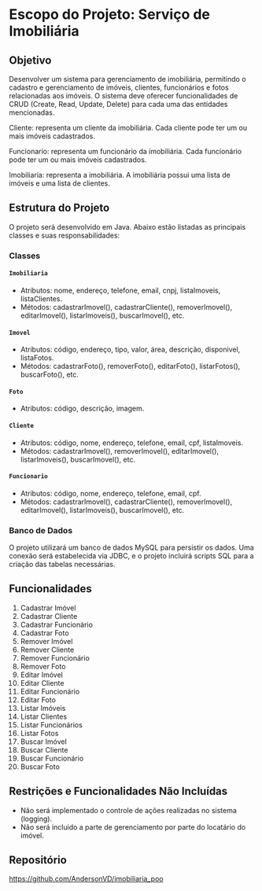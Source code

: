 # Escopo do Projeto: Serviço de Imobiliária

## Objetivo

Desenvolver um sistema para gerenciamento de imobiliária, permitindo o cadastro e gerenciamento de imóveis, clientes, funcionários e fotos relacionadas aos imóveis. O sistema deve oferecer funcionalidades de CRUD (Create, Read, Update, Delete) para cada uma das entidades mencionadas.

Cliente: representa um cliente da imobiliária. Cada cliente pode ter um ou mais imóveis cadastrados.

Funcionario: representa um funcionário da imobiliária. Cada funcionário pode ter um ou mais imóveis cadastrados.

Imobiliaria: representa a imobiliária. A imobiliária possui uma lista de imóveis e uma lista de clientes.


## Estrutura do Projeto

O projeto será desenvolvido em Java. Abaixo estão listadas as principais classes e suas responsabilidades:

### Classes

#### `Imobiliaria`
- Atributos: nome, endereço, telefone, email, cnpj, listaImoveis, listaClientes.
- Métodos: cadastrarImovel(), cadastrarCliente(), removerImovel(), editarImovel(), listarImoveis(), buscarImovel(), etc.

#### `Imovel`
- Atributos: código, endereço, tipo, valor, área, descrição, disponivel, listaFotos.
- Métodos: cadastrarFoto(), removerFoto(), editarFoto(), listarFotos(), buscarFoto(), etc.

#### `Foto`
- Atributos: código, descrição, imagem.

#### `Cliente`
- Atributos: código, nome, endereço, telefone, email, cpf, listaImoveis.
- Métodos: cadastrarImovel(), removerImovel(), editarImovel(), listarImoveis(), buscarImovel(), etc.

#### `Funcionario`
- Atributos: código, nome, endereço, telefone, email, cpf.
- Métodos: cadastrarImovel(), cadastrarCliente(), removerImovel(), editarImovel(), listarImoveis(), buscarImovel(), etc.

### Banco de Dados

O projeto utilizará um banco de dados MySQL para persistir os dados. Uma conexão será estabelecida via JDBC, e o projeto incluirá scripts SQL para a criação das tabelas necessárias.



## Funcionalidades
1. Cadastrar Imóvel
2. Cadastrar Cliente
3. Cadastrar Funcionário
4. Cadastrar Foto
5. Remover Imóvel
6. Remover Cliente
7. Remover Funcionário
8. Remover Foto
9. Editar Imóvel
10. Editar Cliente
11. Editar Funcionário
12. Editar Foto
13. Listar Imóveis
14. Listar Clientes
15. Listar Funcionários
16. Listar Fotos
17. Buscar Imóvel
18. Buscar Cliente
19. Buscar Funcionário
20. Buscar Foto


## Restrições e Funcionalidades Não Incluídas

- Não será implementado o controle de ações realizadas no sistema (logging).
- Não será incluido a parte de gerenciamento por parte do locatário do imóvel.



## Repositório

https://github.com/AndersonVD/imobiliaria_poo
